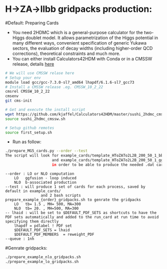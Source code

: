 # H->ZA->llbb gridpacks production:
#Default: Preparing Cards 
- You need 2HDMC which is a general-purpose calculator for the two-Higgs doublet model. It allows parametrization of the Higgs potential in many different ways, convenient specification of generic Yukawa sectors, the evaluation of decay widths (including higher-order QCD corrections), theoretical constraints and much more.
- You can either install Calculators42HDM with Conda or in a CMSSW release, details [here](https://github.com/kjaffel/Calculators42HDM#install-with-conda-from-pdavid)
```bash
# We will use CMSSW relase here
# Setup your env
module load gcc/gcc-7.3.0-sl7_amd64 lhapdf/6.1.6-sl7_gcc73
# Install a CMSSW release .eg. CMSSW_10_2_22
cmsrel CMSSW_10_2_22
cmsenv
git cms-init

# Get and execute the install script
wget https://github.com/kjaffel/Calculators42HDM/master/sushi_2hdmc_cmssw.sh
source sushi_2hdmc_cmssw.sh

# Setup github remotes
source first_setup.sh
```
- Run as follow:
```bash
./prepare_MG5_cards.py --order --test
The script will look for example_cards/template_HToZATo2L2B_200_50_1_bbH4F_TuneCP5_13TeV-amcatnloFXFX-pythia8 if --order NLO
                     and example_cards/template_HToZATo2L2B_200_50_1_ggH_TuneCP5_13TeV-amcatnloFXFX-pythia8   if --order LO
                     in order to be able to produce the needed .dat cards for the requested signal mass points and tb values
```
```
--order : LO or NLO computation
    LO   ggfusion - loop induced
    NLO  b-associated production
--test : will produce 1 set of cards for each process, saved by default in example_cards/
                and 2 bash scripts prepare_example_{order}_gridpacks.sh to genrate the gridpacks
    LO   tb= 1.5 , MH= 500, MA=300
    NLO  tb= 20. , MH=500, MA=300
-- lhaid : will be set to $DEFAULT_PDF_SETS as shortcuts to have the PDF sets automatically and added to the run_card at run time to avoid specifying them directly
    lhapdf = pdlabel ! PDF set
    $DEFAULT_PDF_SETS = lhaid
    $DEFAULT_PDF_MEMBERS  = reweight_PDF
--queue : 1nh
```
#Genrate gridpacks:
```bash
./prepare_example_nlo_gridpacks.sh
./prepare_example_lo_gridpacks.sh
```
